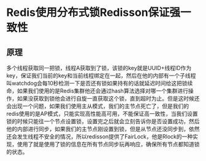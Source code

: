 # Redis使用分布式锁Redisson保证强一致性

## 原理

​	多个线程获取同一把锁，线程A获取到了锁，该锁的key就是UUID+线程ID作为key，保证我们当前的key和当前线程绑定在一起，然后在他的内部有一个子线程叫watchdog会每10秒检测一下是否还有锁如果持有的话就延迟时间给这把锁续命，如果我们使用的是Redis集群他还会通过hash算法选择对哪一个集群进行操作，如果没获取到锁他会进行自旋一直获取这个锁，直到超时为止。但是这时候还会出现一个问题，如果我们使用主从模式，我们的主节点死亡了，但是我们的redis使用的是AP模式，只能实现高性能高可用，不能保证高一致性，当我们设置锁的时候只能往一个节点设置锁，设置完之后就会立刻告诉你是否设置成功，然后他的内部进行同步，如果我们的主节点刚设置到锁，但是从节点还没同步到，依然还会发生线程不安全的情况，所以redisson提供了FairLock，他是Rlock的一种实现，使用了就是使用了锁的信息在所有节点同步玩再响应，确保所有节点都知道锁的状态。